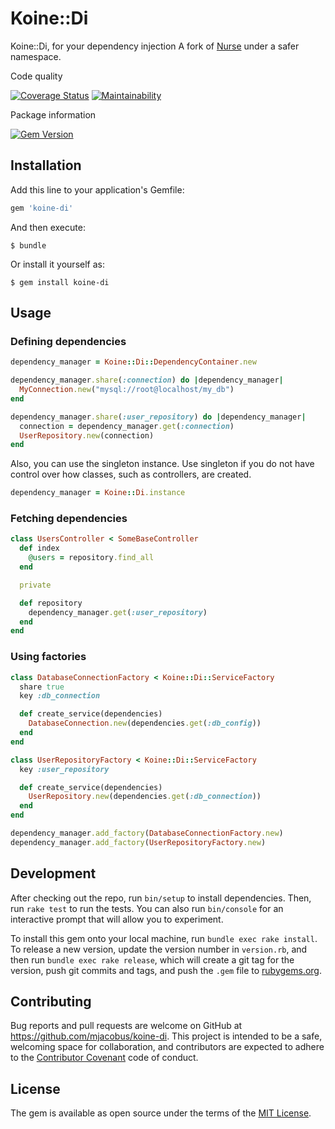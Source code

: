 # Koine::Di

Koine::Di, for your dependency injection
A fork of [Nurse](https://github.com/mjacobus/nurse-rb) under a safer namespace.

Code quality

[![Coverage Status](https://coveralls.io/repos/github/mjacobus/koine-di/badge.svg?branch=master)](https://coveralls.io/github/mjacobus/koine-di?branch=master)
[![Maintainability](https://api.codeclimate.com/v1/badges/6f3c3d324897109d5446/maintainability)](https://codeclimate.com/github/mjacobus/koine-di/maintainability)

Package information

[![Gem Version](https://badge.fury.io/rb/koine-di.svg)](https://badge.fury.io/rb/koine-di)

## Installation

Add this line to your application's Gemfile:

```ruby
gem 'koine-di'
```

And then execute:

    $ bundle

Or install it yourself as:

    $ gem install koine-di

## Usage

### Defining dependencies

```ruby
dependency_manager = Koine::Di::DependencyContainer.new

dependency_manager.share(:connection) do |dependency_manager|
  MyConnection.new("mysql://root@localhost/my_db")
end

dependency_manager.share(:user_repository) do |dependency_manager|
  connection = dependency_manager.get(:connection)
  UserRepository.new(connection)
end
```

Also, you can use the singleton instance. Use singleton if you do not have
control over how classes, such as controllers, are created.

```ruby
dependency_manager = Koine::Di.instance
```

### Fetching dependencies
```ruby
class UsersController < SomeBaseController
  def index
    @users = repository.find_all
  end

  private

  def repository
    dependency_manager.get(:user_repository)
  end
end
```

### Using factories

```ruby
class DatabaseConnectionFactory < Koine::Di::ServiceFactory
  share true
  key :db_connection

  def create_service(dependencies)
    DatabaseConnection.new(dependencies.get(:db_config))
  end
end

class UserRepositoryFactory < Koine::Di::ServiceFactory
  key :user_repository

  def create_service(dependencies)
    UserRepository.new(dependencies.get(:db_connection))
  end
end

dependency_manager.add_factory(DatabaseConnectionFactory.new)
dependency_manager.add_factory(UserRepositoryFactory.new)
```

## Development

After checking out the repo, run `bin/setup` to install dependencies. Then, run `rake test` to run the tests. You can also run `bin/console` for an interactive prompt that will allow you to experiment.

To install this gem onto your local machine, run `bundle exec rake install`. To release a new version, update the version number in `version.rb`, and then run `bundle exec rake release`, which will create a git tag for the version, push git commits and tags, and push the `.gem` file to [rubygems.org](https://rubygems.org).

## Contributing

Bug reports and pull requests are welcome on GitHub at https://github.com/mjacobus/koine-di. This project is intended to be a safe, welcoming space for collaboration, and contributors are expected to adhere to the [Contributor Covenant](contributor-covenant.org) code of conduct.


## License

The gem is available as open source under the terms of the [MIT License](http://opensource.org/licenses/MIT).

